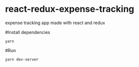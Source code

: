 # react-redux-expense-tracking

expense tracking app made with react and redux

#Install dependencies
```
yarn
```


#Run
```
yarn dev-server
```
